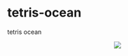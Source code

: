 # tetris-ocean
tetris ocean
<div align="center">
<img src="https://github.com/sh4de-c4t/Tetris-ocean/blob/main/file/1.png" />
</div>
